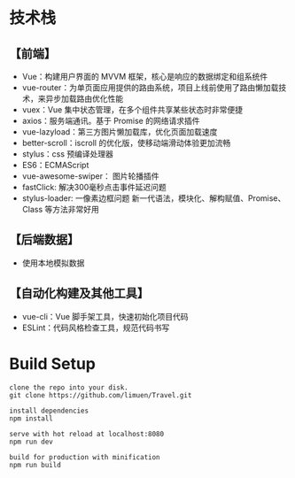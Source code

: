 
# 技术栈
## 【前端】
* Vue：构建用户界面的 MVVM 框架，核心是响应的数据绑定和组系统件
* vue-router：为单页面应用提供的路由系统，项目上线前使用了路由懒加载技术，来异步加载路由优化性能
* vuex：Vue 集中状态管理，在多个组件共享某些状态时非常便捷
* axios：服务端通讯。基于 Promise 的网络请求插件
* vue-lazyload：第三方图片懒加载库，优化页面加载速度
* better-scroll：iscroll 的优化版，使移动端滑动体验更加流畅
* stylus：css 预编译处理器
* ES6：ECMAScript
* vue-awesome-swiper： 图片轮播插件
* fastClick: 解决300毫秒点击事件延迟问题
* stylus-loader: 一像素边框问题 新一代语法，模块化、解构赋值、Promise、Class 等方法非常好用
## 【后端数据】
* 使用本地模拟数据
## 【自动化构建及其他工具】
* vue-cli：Vue 脚手架工具，快速初始化项目代码
* ESLint：代码风格检查工具，规范代码书写
# Build Setup
```
clone the repo into your disk.
git clone https://github.com/limuen/Travel.git

install dependencies
npm install

serve with hot reload at localhost:8080
npm run dev

build for production with minification
npm run build
```

